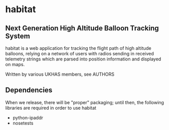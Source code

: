 # habitat
## Next Generation High Altitude Balloon Tracking System

habitat is a web application for tracking the flight path of high altitude
balloons, relying on a network of users with radios sending in received
telemetry strings which are parsed into position information and displayed
on maps.

Written by various UKHAS members, see AUTHORS

## Dependencies

When we release, there will be "proper" packaging; until then, the following
libraries are required in order to use habitat

 - python-ipaddr
 - nosetests

